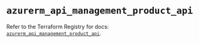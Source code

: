 # `azurerm_api_management_product_api`

Refer to the Terraform Registry for docs: [`azurerm_api_management_product_api`](https://registry.terraform.io/providers/hashicorp/azurerm/4.17.0/docs/resources/api_management_product_api).
